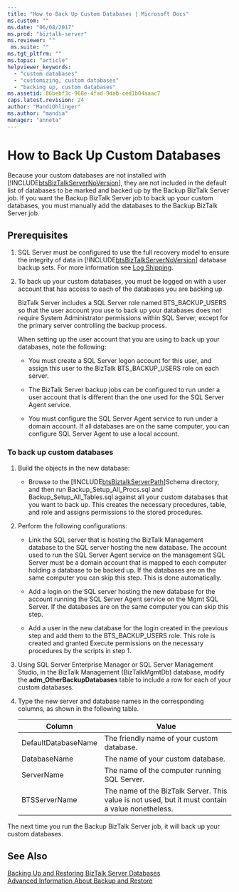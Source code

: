 ```yaml
---
title: "How to Back Up Custom Databases | Microsoft Docs"
ms.custom: ""
ms.date: "06/08/2017"
ms.prod: "biztalk-server"
ms.reviewer: ""
 ms.suite: ""
ms.tgt_pltfrm: ""
ms.topic: "article"
helpviewer_keywords: 
  - "custom databases"
  - "customizing, custom databases"
  - "backing up, custom databases"
ms.assetid: 86bebf3c-968e-4fad-9dab-ced1b04aaac7
caps.latest.revision: 24
author: "MandiOhlinger"
ms.author: "mandia"
manager: "anneta"
---
```

# How to Back Up Custom Databases
Because your custom databases are not installed with [!INCLUDE[btsBizTalkServerNoVersion](../includes/btsbiztalkservernoversion-md.md)], they are not included in the default list of databases to be marked and backed up by the Backup BizTalk Server job. If you want the Backup BizTalk Server job to back up your custom databases, you must manually add the databases to the Backup BizTalk Server job.  
  
## Prerequisites  
  
1.  SQL Server must be configured to use the full recovery model to ensure the integrity of data in [!INCLUDE[btsBizTalkServerNoVersion](../includes/btsbiztalkservernoversion-md.md)] database backup sets.  For more information see [Log Shipping](../core/log-shipping.md).  
  
2.  To back up your custom databases, you must be logged on with a user account that has access to each of the databases you are backing up.  
  
     BizTalk Server includes a SQL Server role named BTS_BACKUP_USERS so that the user account you use to back up your databases does not require System Administrator permissions within SQL Server, except for the primary server controlling the backup process.  
  
     When setting up the user account that you are using to back up your databases, note the following:  
  
    -   You must create a SQL Server logon account for this user, and assign this user to the BizTalk BTS_BACKUP_USERS role on each server.  
  
    -   The BizTalk Server backup jobs can be configured to run under a user account that is different than the one used for the SQL Server Agent service.  
  
    -   You must configure the SQL Server Agent service to run under a domain account. If all databases are on the same computer, you can configure SQL Server Agent to use a local account.  
  
### To back up custom databases  
  
1.  Build the objects in the new database:  
  
    -   Browse to the [!INCLUDE[btsBiztalkServerPath](../includes/btsbiztalkserverpath-md.md)]Schema directory, and then run Backup_Setup_All_Procs.sql and Backup_Setup_All_Tables.sql against all your custom databases that you want to back up. This creates the necessary procedures, table, and role and assigns permissions to the stored procedures.  
  
2.  Perform the following configurations:  
  
    -   Link the SQL server that is hosting the BizTalk Management database to the SQL server hosting the new database. The account used to run the SQL Server Agent service on the management SQL Server must be a domain account that is mapped to each computer holding a database to be backed up. If the databases are on the same computer you can skip this step. This is done automatically.  
  
    -   Add a login on the SQL server hosting the new database for the account running the SQL Server Agent service on the Mgmt SQL Server. If the databases are on the same computer you can skip this step.  
  
    -   Add a user in the new database for the login created in the previous step and add them to the BTS_BACKUP_USERS role. This role is created and granted Execute permissions on the necessary procedures by the scripts in step 1.  
  
3.  Using SQL Server Enterprise Manager or SQL Server Management Studio, in the BizTalk Management (BizTalkMgmtDb) database, modify the **adm_OtherBackupDatabases** table to include a row for each of your custom databases.  
  
4.  Type the new server and database names in the corresponding columns, as shown in the following table.  
  
    |Column|Value|  
    |------------|-----------|  
    |DefaultDatabaseName|The friendly name of your custom database.|  
    |DatabaseName|The name of your custom database.|  
    |ServerName|The name of the computer running SQL Server.|  
    |BTSServerName|The name of the BizTalk Server. This value is not used, but it must contain a value nonetheless.|  
  
 The next time you run the Backup BizTalk Server job, it will back up your custom databases.  
  
## See Also  
 [Backing Up and Restoring BizTalk Server Databases](../core/backing-up-and-restoring-biztalk-server-databases.md)   
 [Advanced Information About Backup and Restore](../core/advanced-information-about-backup-and-restore1.md)